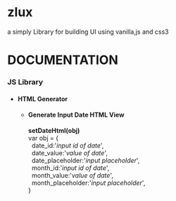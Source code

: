 # zlux
a simply Library for building UI using vanilla,js and css3

<h1>DOCUMENTATION</h1>

<h3>JS Library</h3>

<ul>
    <li><h4><strong>HTML Generator</strong></h4>
        <ul>
            <li><h4>Generate Input Date HTML View</h4>
                <span><strong>setDateHtml(obj)</strong></span>
                <br>
                <span>var obj = {<br>
                    &nbsp; date_id:'<i>input id of date</i>',<br>
                    &nbsp; date_value:'<i>value of date</i>',<br>
                    &nbsp; date_placeholder:'<i>input placeholder</i>',<br>
                    &nbsp; month_id:'<i>input id of date</i>',<br>
                    &nbsp; month_value:'<i>value of date</i>',<br>
                    &nbsp; month_placeholder:'<i>input placeholder</i>',<br>
                 }</span>
            </li>
        </ul>
    </li>
</ul>
